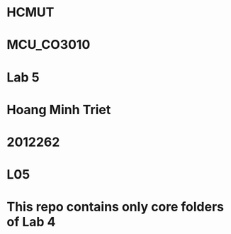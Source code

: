 # HCMUT
# MCU_CO3010
# Lab 5
# Hoang Minh Triet
# 2012262
# L05
# This repo contains only core folders of Lab 4
